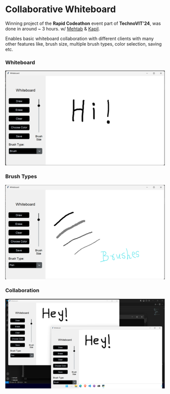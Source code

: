 # Collaborative Whiteboard
Winning project of the **Rapid Codeathon** event part of **TechnoVIT'24**, was done in around ~ 3 hours. w/ [Mehtab](https://github.com/Meht4b) & [Kapil](https://github.com/Turbo0007).

Enables basic whiteboard collaboration with different clients with many other features like, brush size, multiple brush types, color selection, saving etc.

### Whiteboard
![](screenshots/whiteboard.png)

### Brush Types
![](screenshots/brush_types.png)

### Collaboration
![](screenshots/multiplayer.png)